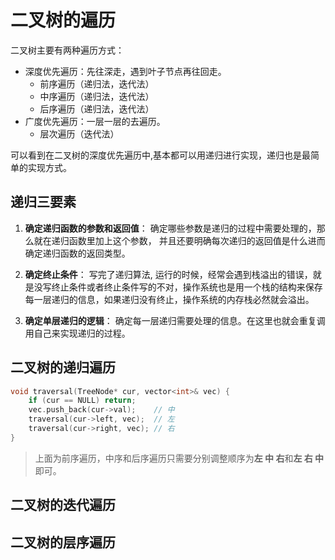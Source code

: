 # 二叉树的遍历

二叉树主要有两种遍历方式：

+ 深度优先遍历：先往深走，遇到叶子节点再往回走。
  + 前序遍历（递归法，迭代法）
  + 中序遍历（递归法，迭代法）
  + 后序遍历（递归法，迭代法）
+ 广度优先遍历：一层一层的去遍历。  
  + 层次遍历（迭代法）

可以看到在二叉树的深度优先遍历中,基本都可以用递归进行实现，递归也是最简单的实现方式。

## 递归三要素

1. **确定递归函数的参数和返回值**： 确定哪些参数是递归的过程中需要处理的，那么就在递归函数里加上这个参数， 并且还要明确每次递归的返回值是什么进而确定递归函数的返回类型。

2. **确定终止条件**： 写完了递归算法, 运行的时候，经常会遇到栈溢出的错误，就是没写终止条件或者终止条件写的不对，操作系统也是用一个栈的结构来保存每一层递归的信息，如果递归没有终止，操作系统的内存栈必然就会溢出。

3. **确定单层递归的逻辑**： 确定每一层递归需要处理的信息。在这里也就会重复调用自己来实现递归的过程。

## 二叉树的递归遍历

```cpp
void traversal(TreeNode* cur, vector<int>& vec) {
    if (cur == NULL) return;
    vec.push_back(cur->val);    // 中
    traversal(cur->left, vec);  // 左
    traversal(cur->right, vec); // 右
}
```

> 上面为前序遍历，中序和后序遍历只需要分别调整顺序为**左 中 右**和**左 右 中**即可。

## 二叉树的迭代遍历

## 二叉树的层序遍历
